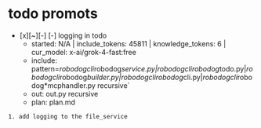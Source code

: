 

# todo  promots
- [x][~][-] [-] logging in todo
  - started: N/A | include_tokens: 45811 | knowledge_tokens: 6 | cur_model: x-ai/grok-4-fast:free
  - include: pattern=*robodogcli*robodog*service.py|*robodogcli*robodog*todo.py|*robodogcli*robodog*builder.py|*robodogcli*robodog*cli.py|*robodogcli*robodog*mcphandler.py    recursive`
  - out: out.py recursive
  - plan: plan.md
```knowledge
1. add logging to the file_service

```